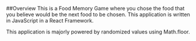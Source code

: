 ##Overview
This is a Food Memory Game where you chose the food that you believe would be the next food to be chosen. This application is written in JavaScript in a React Framework. 

This application is majorly powered by randomized values using Math.floor.
